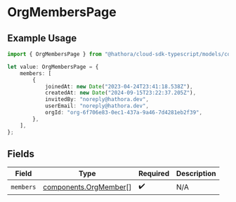# OrgMembersPage

## Example Usage

```typescript
import { OrgMembersPage } from "@hathora/cloud-sdk-typescript/models/components";

let value: OrgMembersPage = {
    members: [
        {
            joinedAt: new Date("2023-04-24T23:41:18.538Z"),
            createdAt: new Date("2024-09-15T23:22:37.205Z"),
            invitedBy: "noreply@hathora.dev",
            userEmail: "noreply@hathora.dev",
            orgId: "org-6f706e83-0ec1-437a-9a46-7d4281eb2f39",
        },
    ],
};
```

## Fields

| Field                                                          | Type                                                           | Required                                                       | Description                                                    |
| -------------------------------------------------------------- | -------------------------------------------------------------- | -------------------------------------------------------------- | -------------------------------------------------------------- |
| `members`                                                      | [components.OrgMember](../../models/components/orgmember.md)[] | :heavy_check_mark:                                             | N/A                                                            |